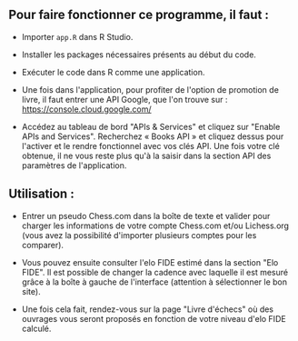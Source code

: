 

## Pour faire fonctionner ce programme, il faut :

- Importer `app.R` dans R Studio.

- Installer les packages nécessaires présents au début du code.

- Exécuter le code dans R comme une application.

- Une fois dans l'application, pour profiter de l'option de promotion de livre, il faut entrer une API Google, que l'on trouve sur : https://console.cloud.google.com/

- Accédez au tableau de bord "APIs & Services" et cliquez sur "Enable APIs and Services". Recherchez « Books API » et cliquez dessus pour l'activer et le rendre fonctionnel avec vos clés API. Une fois votre clé obtenue, il ne vous reste plus qu'à la saisir dans la section API des paramètres de l'application.

## Utilisation :

- Entrer un pseudo Chess.com dans la boîte de texte et valider pour charger les informations de votre compte Chess.com et/ou Lichess.org (vous avez la possibilité d'importer plusieurs comptes pour les comparer).

- Vous pouvez ensuite consulter l'elo FIDE estimé dans la section "Elo FIDE". Il est possible de changer la cadence avec laquelle il est mesuré grâce à la boîte à gauche de l'interface (attention à sélectionner le bon site).

- Une fois cela fait, rendez-vous sur la page "Livre d'échecs" où des ouvrages vous seront proposés en fonction de votre niveau d'elo FIDE calculé.

